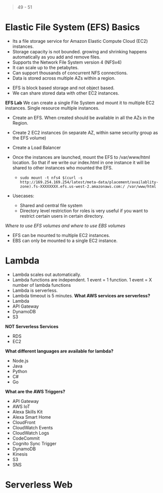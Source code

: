 > 49 - 51

# Elastic File System (EFS) Basics #
- Its a file storage service for Amazon Elastic Compute Cloud (EC2) instances.
- Storage capacity is not bounded. growing and shrinking happens automatically as you add and remove files.
- Supports the Network File System version 4 (NFSv4)
- It can scale up to the petabytes.
- Can support thousands of concurrent NFS connections.
- Data is stored across multiple AZs within a region.
* EFS is block based storage and not object based.
* We can share stored data with other EC2 instances.

**EFS Lab**
We can create a single File System and mount it to multiple EC2 instances. Single resource multiple instances.
- Create an EFS. When created should be available in all the AZs in the Region.
- Create 2 EC2 instances (in separate AZ, within same security group as the EFS volume)
- Create a Load Balancer
- Once the instances are launched, mount the EFS to /var/www/html location. So that if we write our index.html in one instance it will be shared to other instances who mounted the EFS.
    - `sudo mount -t nfs4 $(curl -s http://169.254.169.254/latest/meta-data/placement/availablity-zone).fs-XXXXXXXX.efs.us-west-2.amazonaws.com:/ /var/www/html`

- Usecases:
    - Shared and central file system
    - Directory level restriction for roles is very useful if you want to restrict certain users in certain directory.

*Where to use EFS volumes and where to use EBS volumes*
- EFS can be mounted to multiple EC2 instances.
- EBS can only be mounted to a single EC2 instance.


# Lambda #
- Lambda scales out automatically.
- Lambda functions are independent. 1 event = 1 function. 1 event = X number of lambda functions
- Lambda is serverless.
- Lambda timeout is 5 minutes.
**What AWS services are serverless?**
- Lambda
- API Gateway
- DynamoDB
- S3

**NOT Serverless Services**
- RDS
- EC2

**What different languages are available for lambda?**
- Node.js
- Java
- Python
- C#
- Go

**What are the AWS Triggers?**
- API Gateway
- AWS IoT
- Alexa Skills Kit
- Alexa Smart Home
- CloudFront
- CloudWatch Events
- CloudWatch Logs
- CodeCommit
- Cognito Sync Trigger
- DynamoDB
- Kinesis
- S3
- SNS


# Serverless Web #
